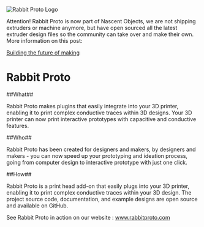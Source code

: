 ![Rabbit Proto Logo](http://www.rabbitproto.com/wp-content/uploads/2014/02/logo-rabbitproto-drop-shadow1.png)

Attention! Rabbit Proto is now part of Nascent Objects, we are not shipping extruders or machine anymore, but have open sourced all the latest extruder design files so the community can take over and make their own. More information on this post:

<script async src="https://static.medium.com/embed.js"></script><a class="m-story" data-collapsed="true" href="https://medium.com/@AlexandreJais/building-the-future-of-making-265a1de3fc73">Building the future of making</a>

Rabbit Proto
==============

##What##

Rabbit Proto makes plugins that easily integrate into your 3D printer, enabling it to print complex conductive traces within 3D designs.  Your 3D printer can now print interactive prototypes with capacitive and conductive features.


##Who##

Rabbit Proto has been created for designers and makers, by designers and makers - you can now speed up your prototyping and ideation process, going from computer design to interactive prototype with just one click.


##How##

Rabbit Proto is a print head add-on that easily plugs into your 3D printer, enabling it to print complex conductive traces within your 3D design. The project source code, documentation, and example designs are open source and available on GitHub. 


See Rabbit Proto in action on our website : www.rabbitproto.com
